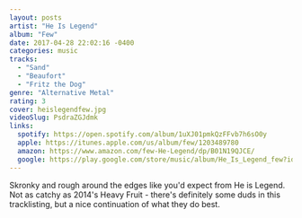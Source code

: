 ```yaml
---
layout: posts
artist: "He Is Legend"
album: "Few"
date: 2017-04-28 22:02:16 -0400
categories: music
tracks:
  - "Sand"
  - "Beaufort"
  - "Fritz the Dog"
genre: "Alternative Metal"
rating: 3
cover: heislegendfew.jpg
videoSlug: PsdraZGJdmk
links:
  spotify: https://open.spotify.com/album/1uXJ01pmkQzFFvb7h6sO0y
  apple: https://itunes.apple.com/us/album/few/1203489780
  amazon: https://www.amazon.com/few-He-Legend/dp/B01N19QJCE/
  google: https://play.google.com/store/music/album/He_Is_Legend_few?id=Bqi62uwr3iddcjvcaikqwt7pqvm&hl=en
---
```


Skronky and rough around the edges like you'd expect from He is Legend.  Not as catchy as 2014's Heavy Fruit - there's definitely some duds in this tracklisting, but a nice continuation of what they do best.
